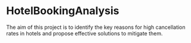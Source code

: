 # HotelBookingAnalysis
The aim of this project is to identify the key reasons for high cancellation rates in hotels and propose effective solutions to mitigate them.
